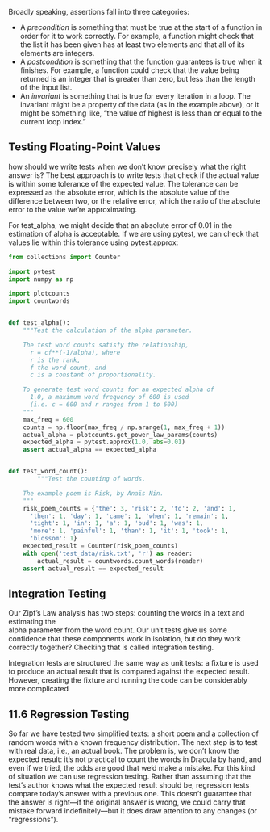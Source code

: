 Broadly speaking, assertions fall into three categories:

- A *precondition* is something that must be true at the start of a function in order for it to work correctly. For example, a function might check that the list it has been given has at least two elements and that all of its elements are integers.
- A *postcondition* is something that the function guarantees is true when it finishes. For example, a function could check that the value being returned is an integer that is greater than zero, but less than the length of the input list.
- An *invariant* is something that is true for every iteration in a loop. The invariant might be a property of the data (as in the example above), or it might be something like, “the value of highest is less than or equal to the current loop index.”


##  Testing Floating-Point Values

how should we write tests when we don’t know precisely what the right answer is? The best approach is to write tests that check if the actual value is within some tolerance of the expected value. The tolerance can be expressed as the absolute error, which is the absolute value of the difference between two, or the relative error, which the ratio of the absolute error to the value we’re approximating.

For test_alpha, we might decide that an absolute error of 0.01 in the estimation of alpha is acceptable. If we are using pytest, we can check that values lie within this tolerance using pytest.approx:

```python
from collections import Counter

import pytest
import numpy as np

import plotcounts
import countwords


def test_alpha():
    """Test the calculation of the alpha parameter.

    The test word counts satisfy the relationship,
      r = cf**(-1/alpha), where
      r is the rank,
      f the word count, and
      c is a constant of proportionality.

    To generate test word counts for an expected alpha of
      1.0, a maximum word frequency of 600 is used
      (i.e. c = 600 and r ranges from 1 to 600)
    """
    max_freq = 600
    counts = np.floor(max_freq / np.arange(1, max_freq + 1))
    actual_alpha = plotcounts.get_power_law_params(counts)
    expected_alpha = pytest.approx(1.0, abs=0.01)
    assert actual_alpha == expected_alpha


def test_word_count():
        """Test the counting of words.

    The example poem is Risk, by Anaïs Nin.
    """
    risk_poem_counts = {'the': 3, 'risk': 2, 'to': 2, 'and': 1,
      'then': 1, 'day': 1, 'came': 1, 'when': 1, 'remain': 1,
      'tight': 1, 'in': 1, 'a': 1, 'bud': 1, 'was': 1,
      'more': 1, 'painful': 1, 'than': 1, 'it': 1, 'took': 1,
      'blossom': 1}
    expected_result = Counter(risk_poem_counts)
    with open('test_data/risk.txt', 'r') as reader:
        actual_result = countwords.count_words(reader)
    assert actual_result == expected_result
```
## Integration Testing
Our Zipf’s Law analysis has two steps: counting the words in a text and estimating the  
alpha parameter from the word count. Our unit tests give us some confidence that these components work in isolation, but do they work correctly together? Checking that is called integration testing.

Integration tests are structured the same way as unit tests: a fixture is used to produce an actual result that is compared against the expected result. However, creating the fixture and running the code can be considerably more complicated

## 11.6 Regression Testing
So far we have tested two simplified texts: a short poem and a collection of random words with a known frequency distribution. The next step is to test with real data, i.e., an actual book. The problem is, we don’t know the expected result: it’s not practical to count the words in Dracula by hand, and even if we tried, the odds are good that we’d make a mistake.
For this kind of situation we can use regression testing. Rather than assuming that the test’s author knows what the expected result should be, regression tests compare today’s answer with a previous one. This doesn’t guarantee that the answer is right—if the original answer is wrong, we could carry that mistake forward indefinitely—but it does draw attention to any changes (or “regressions”).
